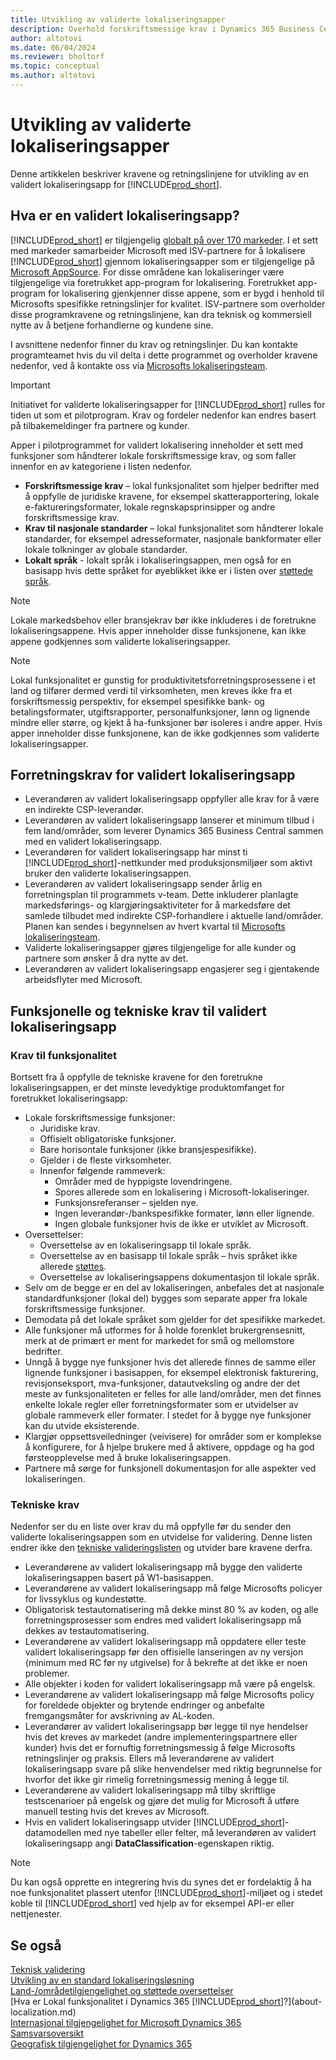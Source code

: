 ```yaml
---
title: Utvikling av validerte lokaliseringsapper
description: Overhold forskriftsmessige krav i Dynamics 365 Business Central som en validert lokaliseringsapp.
author: altotovi
ms.date: 06/04/2024
ms.reviewer: bholtorf
ms.topic: conceptual
ms.author: altotovi
---
```


# Utvikling av validerte lokaliseringsapper

Denne artikkelen beskriver kravene og retningslinjene for utvikling av en validert lokaliseringsapp for [!INCLUDE[prod_short](includes/prod_short.md)].

## Hva er en validert lokaliseringsapp?

[!INCLUDE[prod_short](includes/prod_short.md)] er tilgjengelig [globalt på over 170 markeder](/dynamics365/business-central/dev-itpro/compliance/apptest-countries-and-translations?toc=/dynamics365/business-central/toc.json). I et sett med markeder samarbeider Microsoft med ISV-partnere for å lokalisere [!INCLUDE[prod_short](includes/prod_short.md)] gjennom lokaliseringsapper som er tilgjengelige på [Microsoft AppSource](https://go.microsoft.com/fwlink/?linkid=2081646). For disse områdene kan lokaliseringer være tilgjengelige via foretrukket app-program for lokalisering. Foretrukket app-program for lokalisering gjenkjenner disse appene, som er bygd i henhold til Microsofts spesifikke retningslinjer for kvalitet. ISV-partnere som overholder disse programkravene og retningslinjene, kan dra teknisk og kommersiell nytte av å betjene forhandlerne og kundene sine.  

I avsnittene nedenfor finner du krav og retningslinjer. Du kan kontakte programteamet hvis du vil delta i dette programmet og overholder kravene nedenfor, ved å kontakte oss via [Microsofts lokaliseringsteam](mailto:d365bcloc@microsoft.com).   

> [!IMPORTANT]
> Initiativet for validerte lokaliseringsapper for [!INCLUDE[prod_short](includes/prod_short.md)] rulles for tiden ut som et pilotprogram. Krav og fordeler nedenfor kan endres basert på tilbakemeldinger fra partnere og kunder.  

Apper i pilotprogrammet for validert lokalisering inneholder et sett med funksjoner som håndterer lokale forskriftsmessige krav, og som faller innenfor en av kategoriene i listen nedenfor.  

- **Forskriftsmessige krav** – lokal funksjonalitet som hjelper bedrifter med å oppfylle de juridiske kravene, for eksempel skatterapportering, lokale e-faktureringsformater, lokale regnskapsprinsipper og andre forskriftsmessige krav.
- **Krav til nasjonale standarder** – lokal funksjonalitet som håndterer lokale standarder, for eksempel adresseformater, nasjonale bankformater eller lokale tolkninger av globale standarder.
- **Lokalt språk** - lokalt språk i lokaliseringsappen, men også for en basisapp hvis dette språket for øyeblikket ikke er i listen over [støttede språk](/dynamics365/business-central/dev-itpro/compliance/apptest-countries-and-translations?toc=/dynamics365/business-central/toc.json).

> [!NOTE]
> Lokale markedsbehov eller bransjekrav bør ikke inkluderes i de foretrukne lokaliseringsappene. Hvis apper inneholder disse funksjonene, kan ikke appene godkjennes som validerte lokaliseringsapper.

> [!NOTE]
> Lokal funksjonalitet er gunstig for produktivitetsforretningsprosessene i et land og tilfører dermed verdi til virksomheten, men kreves ikke fra et forskriftsmessig perspektiv, for eksempel spesifikke bank- og betalingsformater, utgiftsrapporter, personalfunksjoner, lønn og lignende mindre eller større, og kjekt å ha-funksjoner bør isoleres i andre apper. Hvis apper inneholder disse funksjonene, kan de ikke godkjennes som validerte lokaliseringsapper.   

## Forretningskrav for validert lokaliseringsapp  

- Leverandøren av validert lokaliseringsapp oppfyller alle krav for å være en indirekte CSP-leverandør.  
- Leverandøren av validert lokaliseringsapp lanserer et minimum tilbud i fem land/områder, som leverer Dynamics 365 Business Central sammen med en validert lokaliseringsapp. 
- Leverandøren for validert lokaliseringsapp har minst ti [!INCLUDE[prod_short](includes/prod_short.md)]-nettkunder med produksjonsmiljøer som aktivt bruker den validerte lokaliseringsappen. 
- Leverandøren av validert lokaliseringsapp sender årlig en forretningsplan til programmets v-team. Dette inkluderer planlagte markedsførings- og klargjøringsaktiviteter for å markedsføre det samlede tilbudet med indirekte CSP-forhandlere i aktuelle land/områder. Planen kan sendes i begynnelsen av hvert kvartal til [Microsofts lokaliseringsteam](mailto:d365bcloc@microsoft.com).  
- Validerte lokaliseringsapper gjøres tilgjengelige for alle kunder og partnere som ønsker å dra nytte av det.     
- Leverandøren av validert lokaliseringsapp engasjerer seg i gjentakende arbeidsflyter med Microsoft.

## Funksjonelle og tekniske krav til validert lokaliseringsapp  

### Krav til funksjonalitet   

Bortsett fra å oppfylle de tekniske kravene for den foretrukne lokaliseringsappen, er det minste levedyktige produktomfanget for foretrukket lokaliseringsapp:  

- Lokale forskriftsmessige funksjoner:   
  - Juridiske krav.   
  - Offisielt obligatoriske funksjoner. 
  - Bare horisontale funksjoner (ikke bransjespesifikke).  
  - Gjelder i de fleste virksomheter.  
  - Innenfor følgende rammeverk:   
    - Områder med de hyppigste lovendringene. 
    - Spores allerede som en lokalisering i Microsoft-lokaliseringer. 
    - Funksjonsreferanser – sjelden nye.  
    - Ingen leverandør-/bankspesifikke formater, lønn eller lignende. 
    - Ingen globale funksjoner hvis de ikke er utviklet av Microsoft. 
- Oversettelser: 
  - Oversettelse av en lokaliseringsapp til lokale språk. 
  - Oversettelse av en basisapp til lokale språk – hvis språket ikke allerede [støttes](/dynamics365/business-central/dev-itpro/compliance/apptest-countries-and-translations?toc=/dynamics365/business-central/toc.json).  
  - Oversettelse av lokaliseringsappens dokumentasjon til lokale språk. 
- Selv om de begge er en del av lokaliseringen, anbefales det at nasjonale standardfunksjoner (lokal del) bygges som separate apper fra lokale forskriftsmessige funksjoner. 
- Demodata på det lokale språket som gjelder for det spesifikke markedet.   
- Alle funksjoner må utformes for å holde forenklet brukergrensesnitt, merk at de primært er ment for markedet for små og mellomstore bedrifter.  
- Unngå å bygge nye funksjoner hvis det allerede finnes de samme eller lignende funksjoner i basisappen, for eksempel elektronisk fakturering, revisjonseksport, mva-funksjoner, datautveksling og andre der det meste av funksjonaliteten er felles for alle land/områder, men det finnes enkelte lokale regler eller forretningsformater som er utvidelser av globale rammeverk eller formater. I stedet for å bygge nye funksjoner kan du utvide eksisterende.  
- Klargjør oppsettsveiledninger (veivisere) for områder som er komplekse å konfigurere, for å hjelpe brukere med å aktivere, oppdage og ha god førsteopplevelse med å bruke lokaliseringsappen.  
- Partnere må sørge for funksjonell dokumentasjon for alle aspekter ved lokaliseringen.  

### Tekniske krav  

Nedenfor ser du en liste over krav du må oppfylle før du sender den validerte lokaliseringsappen som en utvidelse for validering. Denne listen endrer ikke den [tekniske valideringslisten](/dynamics365/business-central/dev-itpro/developer/devenv-checklist-submission) og utvider bare kravene derfra.  

- Leverandørene av validert lokaliseringsapp må bygge den validerte lokaliseringsappen basert på W1-basisappen.  
- Leverandørene av validert lokaliseringsapp må følge Microsofts policyer for livssyklus og kundestøtte.   
- Obligatorisk testautomatisering må dekke minst 80 % av koden, og alle forretningsprosesser som endres med validert lokaliseringsapp må dekkes av testautomatisering.  
- Leverandørene av validert lokaliseringsapp må oppdatere eller teste validert lokaliseringsapp før den offisielle lanseringen av ny versjon (minimum med RC før ny utgivelse) for å bekrefte at det ikke er noen problemer. 
- Alle objekter i koden for validert lokaliseringsapp må være på engelsk.   
- Leverandørene av validert lokaliseringsapp må følge Microsofts policy for foreldede objekter og brytende endringer og anbefalte fremgangsmåter for avskrivning av AL-koden.  
- Leverandører av validert lokaliseringsapp bør legge til nye hendelser hvis det kreves av markedet (andre implementeringspartnere eller kunder) hvis det er fornuftig forretningsmessig å følge Microsofts retningslinjer og praksis. Ellers må leverandørene av validert lokaliseringsapp svare på slike henvendelser med riktig begrunnelse for hvorfor det ikke gir rimelig forretningsmessig mening å legge til. 
- Leverandørene av validert lokaliseringsapp må tilby skriftlige testscenarioer på engelsk og gjøre det mulig for Microsoft å utføre manuell testing hvis det kreves av Microsoft.  
- Hvis en validert lokaliseringsapp utvider [!INCLUDE[prod_short](includes/prod_short.md)]-datamodellen med nye tabeller eller felter, må leverandøren av validert lokaliseringsapp angi **DataClassification**-egenskapen riktig.

> [!NOTE]  
> Du kan også opprette en integrering hvis du synes det er fordelaktig å ha noe funksjonalitet plassert utenfor [!INCLUDE[prod_short](includes/prod_short.md)]-miljøet og i stedet koble til [!INCLUDE[prod_short](includes/prod_short.md)] ved hjelp av for eksempel API-er eller nettjenester.

## Se også

[Teknisk validering](/dynamics365/business-central/dev-itpro/developer/devenv-checklist-submission)  
[Utvikling av en standard lokaliseringsløsning](/dynamics365/business-central/dev-itpro/developer/readiness/readiness-develop-localization)  
[Land-/områdetilgjengelighet og støttede oversettelser](/dynamics365/business-central/dev-itpro/compliance/apptest-countries-and-translations)  
[Hva er Lokal funksjonalitet i Dynamics 365 [!INCLUDE[prod_short](includes/prod_short.md)]?](about-localization.md)  
[Internasjonal tilgjengelighet for Microsoft Dynamics 365](/dynamics365/get-started/availability)  
[Samsvarsoversikt](compliance/compliance-overview.md)  
[Geografisk tilgjengelighet for Dynamics 365](https://releaseplans.microsoft.com/availability-reports/?report=productgeoreport/)  
